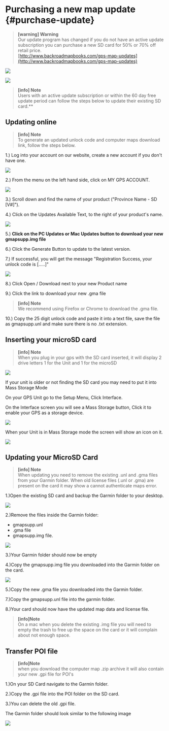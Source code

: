# Purchasing a new map update {#purchase-update}

> **\[warning\] Warning**  
> Our update program has changed if you do not have an active update subscription you can purchase a new SD card for 50% or 70% off retail price.  
> [http://www.backroadmapbooks.com/gps-map-updates](http://www.backroadmapbooks.com/gps-map-updates)

![](/assets/50percentupdate.png)

![](/assets/70percentupdate.png)

> **\[info\] Note**  
> Users with an active update subscription or within the 60 day free update period can follow the steps below to update their existing SD card.\*\*

## Updating online

> **\[info\] Note**  
> To generate an updated unlock code and computer maps download link, follow the steps below.

1.\)  Log into your account on our website, create a new account if you don't have one.

![](/assets/login_create.png)

2.\) From the menu on the left hand side, click on MY GPS ACCOUNT.

![](/assets/mybrmbgpsaccount.png)

3.\) Scroll down and find the name of your product \("Province Name - SD \[V\#\]"\).

4.\) Click on the Updates Available Text, to the right of your product's name.

![](/assets/updates.png)

5.\) **Click on the PC Updates or Mac Updates button to download your new gmapsupp.img file**

6.\) Click the Generate Button to update to the latest version.

7.\) If successful, you will get the message "Registration Success, your unlock code is \[.....\]"

![](/assets/update_success.png)

8.\) Click Open / Download next to your new Product name

9.\) Click the link to download your new .gma file

> **\[info\] Note**  
> We recommend using Firefox or Chrome to download the .gma file.

10.\) Copy the 25 digit unlock code and paste it into a text file, save the file as gmapsupp.unl and make sure there is no .txt extension.

## Inserting your microSD card

> **\[info\] Note**  
> When you plug in your gps with the SD card inserted, it will display 2 drive letters 1 for the Unit and 1 for the microSD

![](/assets/insert-SD.png)

If your unit is older or not finding the SD card you may need to put it into Mass Storage Mode

On your GPS Unit go to the Setup Menu, Click Interface.

On the Interface screen you will see a Mass Storage button, Click it to enable your GPS as a storage device.

![](/assets/60_3.gif)

When your Unit is in Mass Storage mode the screen will show an icon on it.

![](/assets/usb.jpg)

## Updating your MicroSD Card

> **\[info\] Note**  
> When updating you need to remove the existing .unl and .gma files from your Garmin folder. When old license files \(.unl or .gma\) are present on the card it may show a cannot authenticate maps error.

1.\)Open the existing SD card and backup the Garmin folder to your desktop.

![](/assets/garmin-copy.png)

2.\)Remove the files inside the Garmin folder:

* gmapsupp.unl 
* .gma file
* gmapsupp.img file.

![](/assets/garmin-delete.png)

3.\)Your Garmin folder should now be empty

4.\)Copy the gmapsupp.img file you downloaded into the Garmin folder on the card.

![](/assets/garmin-img.png)

5.\)Copy the new .gma file you downloaded into the Garmin folder.

7.\)Copy the gmapsupp.unl file into the garmin folder.

8.\)Your card should now have the updated map data and license file.

> **\[info\]Note**  
> On a mac when you delete the existing .img file you will need to empty the trash to free up the space on the card or it will complain about not enough space.

## Transfer POI file

> **\[info\]Note**  
> when you download the computer map .zip archive it will also contain your new .gpi file for POI's

1.\)On your SD Card navigate to the Garmin folder.

2.\)Copy the .gpi file into the POI folder on the SD card.

3.\)You can delete the old .gpi file.

The Garmin folder should look similar to the following image

![](/assets/map_structure.png)

